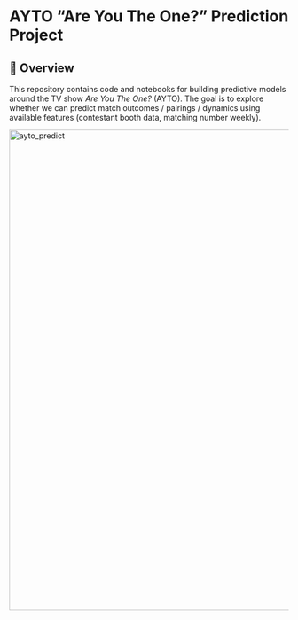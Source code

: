 # AYTO “Are You The One?” Prediction Project

## 🎯 Overview

This repository contains code and notebooks for building predictive models around the TV show *Are You The One?* (AYTO). The goal is to explore whether we can predict match outcomes / pairings / dynamics using available features (contestant booth data, matching number weekly).



<img width="1512" height="867" alt="ayto_predict" src="https://github.com/user-attachments/assets/9c69ca54-6ce9-47cf-b578-0bd42b665b0b" />
